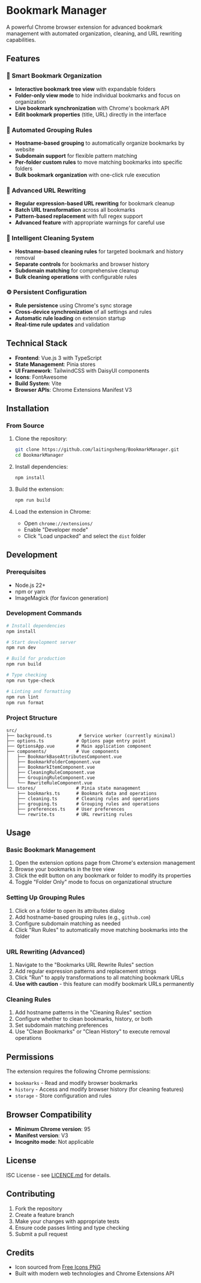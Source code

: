 # Bookmark Manager

A powerful Chrome browser extension for advanced bookmark management with automated organization, cleaning, and URL rewriting capabilities.

## Features

### 📁 Smart Bookmark Organization
- **Interactive bookmark tree view** with expandable folders
- **Folder-only view mode** to hide individual bookmarks and focus on organization
- **Live bookmark synchronization** with Chrome's bookmark API
- **Edit bookmark properties** (title, URL) directly in the interface

### 🎯 Automated Grouping Rules
- **Hostname-based grouping** to automatically organize bookmarks by website
- **Subdomain support** for flexible pattern matching
- **Per-folder custom rules** to move matching bookmarks into specific folders
- **Bulk bookmark organization** with one-click rule execution

### 🔧 Advanced URL Rewriting
- **Regular expression-based URL rewriting** for bookmark cleanup
- **Batch URL transformation** across all bookmarks
- **Pattern-based replacement** with full regex support
- **Advanced feature** with appropriate warnings for careful use

### 🧹 Intelligent Cleaning System
- **Hostname-based cleaning rules** for targeted bookmark and history removal
- **Separate controls** for bookmarks and browser history
- **Subdomain matching** for comprehensive cleanup
- **Bulk cleaning operations** with configurable rules

### ⚙️ Persistent Configuration
- **Rule persistence** using Chrome's sync storage
- **Cross-device synchronization** of all settings and rules
- **Automatic rule loading** on extension startup
- **Real-time rule updates** and validation

## Technical Stack

- **Frontend**: Vue.js 3 with TypeScript
- **State Management**: Pinia stores
- **UI Framework**: TailwindCSS with DaisyUI components
- **Icons**: FontAwesome
- **Build System**: Vite
- **Browser APIs**: Chrome Extensions Manifest V3

## Installation

### From Source
1. Clone the repository:
   ```bash
   git clone https://github.com/laitingsheng/BookmarkManager.git
   cd BookmarkManager
   ```

2. Install dependencies:
   ```bash
   npm install
   ```

3. Build the extension:
   ```bash
   npm run build
   ```

4. Load the extension in Chrome:
   - Open `chrome://extensions/`
   - Enable "Developer mode"
   - Click "Load unpacked" and select the `dist` folder

## Development

### Prerequisites
- Node.js 22+
- npm or yarn
- ImageMagick (for favicon generation)

### Development Commands
```bash
# Install dependencies
npm install

# Start development server
npm run dev

# Build for production
npm run build

# Type checking
npm run type-check

# Linting and formatting
npm run lint
npm run format
```

### Project Structure
```
src/
├── background.ts          # Service worker (currently minimal)
├── options.ts            # Options page entry point
├── OptionsApp.vue        # Main application component
├── components/           # Vue components
│   ├── BookmarkBaseAttributesComponent.vue
│   ├── BookmarkFolderComponent.vue
│   ├── BookmarkItemComponent.vue
│   ├── CleaningRuleComponent.vue
│   ├── GroupingRuleComponent.vue
│   └── RewriteRuleComponent.vue
└── stores/               # Pinia state management
    ├── bookmarks.ts      # Bookmark data and operations
    ├── cleaning.ts       # Cleaning rules and operations
    ├── grouping.ts       # Grouping rules and operations
    ├── preferences.ts    # User preferences
    └── rewrite.ts        # URL rewriting rules
```

## Usage

### Basic Bookmark Management
1. Open the extension options page from Chrome's extension management
2. Browse your bookmarks in the tree view
3. Click the edit button on any bookmark or folder to modify its properties
4. Toggle "Folder Only" mode to focus on organizational structure

### Setting Up Grouping Rules
1. Click on a folder to open its attributes dialog
2. Add hostname-based grouping rules (e.g., `github.com`)
3. Configure subdomain matching as needed
4. Click "Run Rules" to automatically move matching bookmarks into the folder

### URL Rewriting (Advanced)
1. Navigate to the "Bookmarks URL Rewrite Rules" section
2. Add regular expression patterns and replacement strings
3. Click "Run" to apply transformations to all matching bookmark URLs
4. **Use with caution** - this feature can modify bookmark URLs permanently

### Cleaning Rules
1. Add hostname patterns in the "Cleaning Rules" section
2. Configure whether to clean bookmarks, history, or both
3. Set subdomain matching preferences
4. Use "Clean Bookmarks" or "Clean History" to execute removal operations

## Permissions

The extension requires the following Chrome permissions:
- `bookmarks` - Read and modify browser bookmarks
- `history` - Access and modify browser history (for cleaning features)
- `storage` - Store configuration and rules

## Browser Compatibility

- **Minimum Chrome version**: 95
- **Manifest version**: V3
- **Incognito mode**: Not applicable

## License

ISC License - see [LICENCE.md](LICENCE.md) for details.

## Contributing

1. Fork the repository
2. Create a feature branch
3. Make your changes with appropriate tests
4. Ensure code passes linting and type checking
5. Submit a pull request

## Credits

- Icon sourced from [Free Icons PNG](https://www.freeiconspng.com/img/12327)
- Built with modern web technologies and Chrome Extensions API
